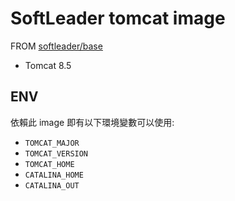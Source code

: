 # SoftLeader tomcat image

FROM [softleader/base](https://github.com/softleader/dockerfile/tree/master/base)

- Tomcat 8.5

## ENV

依賴此 image 即有以下環境變數可以使用:

- `TOMCAT_MAJOR`
- `TOMCAT_VERSION`
- `TOMCAT_HOME`
- `CATALINA_HOME`
- `CATALINA_OUT`